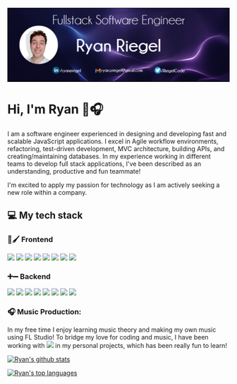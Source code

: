![Header](https://github.com/rriegel/rriegel/blob/main/githubCover2.png "Header")

# Hi, I'm Ryan 👋🎧

I am a software engineer experienced in designing and developing fast and scalable JavaScript applications. I excel in Agile workflow environments, refactoring, test-driven development, MVC architecture, building APIs, and creating/maintaining databases. In my experience working in different teams to develop full stack applications, I've been described as an understanding, productive and fun teammate!

I'm excited to apply my passion for technology as I am actively seeking a new role within a company.

## 💻 My tech stack

### 🎨🖌 Frontend

[![](https://img.shields.io/badge/ReactJS-61DAFB?logo=react&logoColor=white)](https://reactjs.org/)
[![](https://img.shields.io/badge/HTML-DD4B24?logo=HTML5&logoColor=white)](https://developer.mozilla.org/en-US/docs/Web/HTML)
[![](https://img.shields.io/badge/CSS-254ADD?logo=CSS3&logoColor=white)](https://developer.mozilla.org/en-US/docs/Web/CSS)
[![](https://img.shields.io/badge/jQuery-0765A6?logo=jQuery&logoColor=white)](https://jquery.com/)
[![](https://img.shields.io/badge/Webpack-539AC8?logo=webpack&logoColor=white)](https://webpack.js.org/)
[![](https://img.shields.io/badge/Babel-F9DC3F)](https://babeljs.io/)
[![](https://img.shields.io/badge/Jest-906F79)](https://jestjs.io/)
[![](https://img.shields.io/badge/Enzyme-2ECC71)](https://enzymejs.github.io/enzyme/)

### ➕➖ Backend

[![](https://img.shields.io/badge/Node.js-43853D?logo=node.js&logoColor=white)](https://nodejs.org/)
[![](https://img.shields.io/badge/Express-FFFFFF?logo=express&logoColor=black)](https://expressjs.com/)
[![](https://img.shields.io/badge/MySQL-DD8A00?logo=mysql&logoColor=white)](https://www.mysql.com/)
[![](https://img.shields.io/badge/PostgreSQL-31648C?logo=postgres&logoColor=white)](https://www.postgresql.org/)
[![](https://img.shields.io/badge/MongoDB-439543?logo=mongodb&logoColor=white)](https://www.mongodb.com/)
[![](https://img.shields.io/badge/AWS-FF9900?logo=aws&logoColor=white)](https://aws.amazon.com/)
[![](https://img.shields.io/badge/Docker-2491E6?logo=docker&logoColor=white)](https://www.docker.com/)
[![](https://img.shields.io/badge/Supertest-906F79?logo=supertest&logoColor=white)](https://www.npmjs.com/package/supertest)

### 🎧 Music Production:
In my free time I enjoy learning music theory and making my own music using FL Studio! To bridge my love for coding and music, I have been working with 
[![](https://img.shields.io/badge/tone.js-F734D7)](https://tonejs.github.io/) in my personal projects, which has been really fun to learn!

[![Ryan's github stats](https://github-readme-stats.vercel.app/api?username=rriegel&theme=blue-green)](https://github.com/anuraghazra/github-readme-stats)

[![Ryan's top languages](https://github-readme-stats.vercel.app/api/top-langs/?username=rriegel&theme=blue-green)](https://github.com/anuraghazra/github-readme-stats)


<!--
**rriegel/rriegel** is a ✨ _special_ ✨ repository because its `README.md` (this file) appears on your GitHub profile.

Here are some ideas to get you started:

- 🔭 I’m currently working on ...
- 🌱 I’m currently learning ...
- 👯 I’m looking to collaborate on ...
- 🤔 I’m looking for help with ...
- 💬 Ask me about ...
- 📫 How to reach me: ...
- 😄 Pronouns: ...
- ⚡ Fun fact: ...
-->
